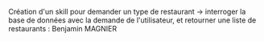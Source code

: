 Création d'un skill pour demander un type de restaurant -> interroger la base de données avec la demande de l'utilisateur, et retourner une liste de restaurants : Benjamin MAGNIER
